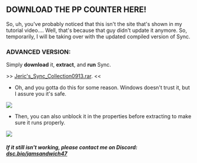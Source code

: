## DOWNLOAD THE PP COUNTER HERE!

So, uh, you've probably noticed that this isn't the site that's shown in my tutorial video....
Well, that's because that guy didn't update it anymore. So, temporarily, I will be taking over with the updated compiled version of Sync.

### ADVANCED VERSION:

Simply **download** it, **extract**, and **run** Sync.

\>\> [Jeric's_Sync_Collection0913.rar](https://github.com/jericjan/jeric-osu-sync/releases/download/9%2F13/Jeric.s_Sync_Collection0913.rar). <<

- Oh, and you gotta do this for some reason. Windows doesn't trust it, but I assure you it's safe.
<img src="https://i.imgur.com/YCuiShV.png">

- Then, you can also unblock it in the properties before extracting to make sure it runs properly.
<img src="https://i.imgur.com/AmSL3kE.png">

##### If it still isn't working, please contact me on Discord: [dsc.bio/jamsandwich47](https://discord.bio/p/jamsandwich47)
